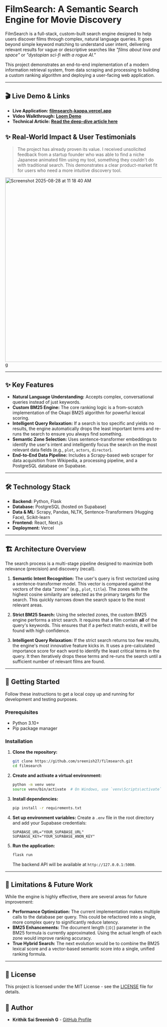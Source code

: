 # FilmSearch: A Semantic Search Engine for Movie Discovery

FilmSearch is a full-stack, custom-built search engine designed to help users discover films through complex, natural language queries. It goes beyond simple keyword matching to understand user intent, delivering relevant results for vague or descriptive searches like *"films about love and space"* or *"dystopian sci-fi with a rogue AI."*

This project demonstrates an end-to-end implementation of a modern information retrieval system, from data scraping and processing to building a custom ranking algorithm and deploying a user-facing web application.

-----

## 🎬 Live Demo & Links

  * **Live Application:** **[filmsearch-kappa.vercel.app](https://filmsearch-kappa.vercel.app/)**
  * **Video Walkthrough:** **[Loom Demo](https://www.google.com/search?q=https://www.loom.com/share/df7dfc3116654913bf5fe05c97d909b7)**
  * **Technical Article:** **[Read the deep-dive article here](https://medium.com/@krithikintl/building-a-semantic-search-engine-with-bm25-and-query-relaxation-a-deep-dive-0a24f5e2819d)**
## ✨ Real-World Impact & User Testimonials

> The project has already proven its value. I received unsolicited feedback from a startup founder who was able to find a niche Japanese animated film using my tool, something they couldn't do with traditional search. This demonstrates a clear product-market fit for users who need a more intuitive discovery tool.

<img width="700" height="591" alt="Screenshot 2025-08-28 at 11 18 40 AM" src="https://github.com/user-attachments/assets/1221d4f8-9682-4786-b13e-a5cfd99ba8c3" />
g

-----

## ✨ Key Features

  * **Natural Language Understanding:** Accepts complex, conversational queries instead of just keywords.
  * **Custom BM25 Engine:** The core ranking logic is a from-scratch implementation of the Okapi BM25 algorithm for powerful lexical scoring.
  * **Intelligent Query Relaxation:** If a search is too specific and yields no results, the engine automatically drops the least important terms and re-runs the search to ensure you always find something.
  * **Semantic Zone Selection:** Uses sentence-transformer embeddings to identify the user's intent and intelligently focus the search on the most relevant data fields (e.g., `plot`, `actors`, `director`).
  * **End-to-End Data Pipeline:** Includes a Scrapy-based web scraper for data acquisition from Wikipedia, a processing pipeline, and a PostgreSQL database on Supabase.

-----

## 🛠️ Technology Stack

  * **Backend:** Python, Flask
  * **Database:** PostgreSQL (hosted on Supabase)
  * **Data & ML:** Scrapy, Pandas, NLTK, Sentence-Transformers (Hugging Face), Scikit-learn
  * **Frontend:** React, Next.js
  * **Deployment:** Vercel

-----

## 🏗️ Architecture Overview

The search process is a multi-stage pipeline designed to maximize both relevance (precision) and discovery (recall).

1.  **Semantic Intent Recognition:** The user's query is first vectorized using a sentence-transformer model. This vector is compared against the vectors of the data "zones" (e.g., `plot`, `title`). The zones with the highest cosine similarity are selected as the primary targets for the search. This quickly narrows down the search space to the most relevant areas.

2.  **Strict BM25 Search:** Using the selected zones, the custom BM25 engine performs a strict search. It requires that a film contain **all** of the query's keywords. This ensures that if a perfect match exists, it will be found with high confidence.

3.  **Intelligent Query Relaxation:** If the strict search returns too few results, the engine's most innovative feature kicks in. It uses a pre-calculated importance score for each word to identify the least critical terms in the query. It then iteratively drops these terms and re-runs the search until a sufficient number of relevant films are found.

-----

## 🚀 Getting Started

Follow these instructions to get a local copy up and running for development and testing purposes.

### Prerequisites

  * Python 3.10+
  * Pip package manager

### Installation

1.  **Clone the repository:**

    ```sh
    git clone https://github.com/sreenish27/filmsearch.git
    cd filmsearch
    ```

2.  **Create and activate a virtual environment:**

    ```sh
    python -m venv venv
    source venv/bin/activate  # On Windows, use `venv\Scripts\activate`
    ```

3.  **Install dependencies:**

    ```sh
    pip install -r requirements.txt
    ```

4.  **Set up environment variables:**
    Create a `.env` file in the root directory and add your Supabase credentials:

    ```
    SUPABASE_URL="YOUR_SUPABASE_URL"
    SUPABASE_KEY="YOUR_SUPABASE_ANON_KEY"
    ```

5.  **Run the application:**

    ```sh
    flask run
    ```

    The backend API will be available at `http://127.0.0.1:5000`.

-----

## 🔮 Limitations & Future Work

While the engine is highly effective, there are several areas for future improvement:

  * **Performance Optimization:** The current implementation makes multiple calls to the database per query. This could be refactored into a single, more complex query to significantly reduce latency.
  * **BM25 Enhancements:** The document length (`|D|`) parameter in the BM25 formula is currently approximated. Using the actual length of each zone would improve ranking accuracy.
  * **True Hybrid Search:** The next evolution would be to combine the BM25 lexical score and a vector-based semantic score into a single, unified ranking formula.

-----

## 📄 License

This project is licensed under the MIT License - see the [LICENSE](https://www.google.com/search?q=LICENSE) file for details.

## 👤 Author

  * **Krithik Sai Sreenish G** - [GitHub Profile](https://github.com/sreenish27)
